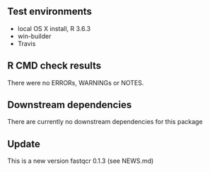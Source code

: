 ## Test environments
* local OS X install, R 3.6.3
* win-builder 
* Travis

## R CMD check results
There were no ERRORs, WARNINGs or NOTES.


## Downstream dependencies
There are currently no downstream dependencies for this package

## Update
   
This is a new version fastqcr 0.1.3 (see NEWS.md)
